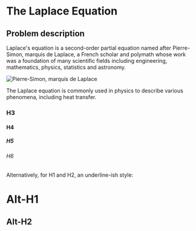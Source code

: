 # The Laplace Equation
## Problem description
Laplace's equation is a second-order partial equation named after Pierre-Simon, marquis de Laplace, a French scholar and polymath whose work was a foundation of many scientific fields including engineering, mathematics, physics, statistics and astronomy.  

![Pierre-Simon, marquis de Laplace](https://upload.wikimedia.org/wikipedia/commons/3/39/Laplace%2C_Pierre-Simon%2C_marquis_de.jpg)

The Laplace equation is commonly used in physics to describe various phenomena, including heat transfer.

### H3
#### H4
##### H5
###### H6

Alternatively, for H1 and H2, an underline-ish style:

Alt-H1
======

Alt-H2
------
